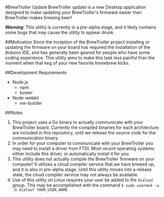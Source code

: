 #BrewTroller Update
BrewTroller update is a new Desktop application designed to make updating your BrewTroller's firmware easier than BrewTroller makes brewing beer!

**_Warning_**: This utility is currently in a pre-alpha stage, and it likely contains some bugs that may cause the utility to appear drunk.

##Motivation
Since the inception of the BrewTroller project installing or updating the firmware on your board has required the installation of the Arduino IDE, and has generally been geared for people who have some coding experience. This utility aims to make this task less painful than the moment when that keg of your new favorite homebrew kicks.  

##Development Requirements
- Node.js
    - npm
    - bower
- Node-webkit
    - nw-builder

##Notes
1. This project uses a Go binary to actually communicate with your BrewTroller board. Currently the compiled binaries for each architecture are included in this repository, until we release the source code for the communication binary.
2. In order for your computer to communicate with your BrewTroller you may need to install a driver from FTDI. Most _recent_ operating systems either include this driver, or automatically install it for you.
3. This utility does not actually compile the BrewTroller firmware on your computer! It utilizes a cloud compiler service that we have brewed up, and it is also in pre-alpha stage. Until this utility moves into a release state, the cloud compiler service may not always be available.
4. Use of this utility on Linux requires your user be added to the `dialout` group. This may be accomplished with the command `$ sudo usermod -a -G dialout YOUR_USER_NAME`

